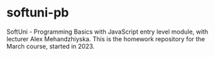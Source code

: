 # softuni-pb
SoftUni - Programming Basics with JavaScript entry level module, with lecturer Alex Mehandzhiyska. This is the homework repository for the March course, started in 2023.
